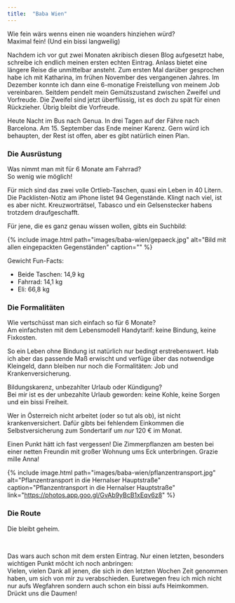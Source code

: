 ```yaml
---
title:  "Baba Wien"
---
```


Wie fein wärs wenns einen nie woanders hinziehen würd?\
Maximal fein! (Und ein bissi langweilig)

Nachdem ich vor gut zwei Monaten akribisch diesen Blog aufgesetzt habe, schreibe ich endlich meinen ersten echten Eintrag.
Anlass bietet eine längere Reise die unmittelbar ansteht.
Zum ersten Mal darüber gesprochen habe ich mit Katharina, im frühen November des vergangenen Jahres.
Im Dezember konnte ich dann eine 6-monatige Freistellung von meinem Job vereinbaren.
Seitdem pendelt mein Gemütszustand zwischen Zweifel und Vorfreude.
Die Zweifel sind jetzt überflüssig, ist es doch zu spät für einen Rückzieher. Übrig bleibt die Vorfreude.

Heute Nacht im Bus nach Genua.
In drei Tagen auf der Fähre nach Barcelona.
Am 15. September das Ende meiner Karenz.
Gern würd ich behaupten, der Rest ist offen, aber es gibt natürlich einen Plan.

### Die Ausrüstung

Was nimmt man mit für 6 Monate am Fahrrad?\
So wenig wie möglich!

Für mich sind das zwei volle Ortlieb-Taschen, quasi ein Leben in 40 Litern.
Die Packlisten-Notiz am iPhone listet 94 Gegenstände.
Klingt nach viel, ist es aber nicht.
Kreuzworträtsel, Tabasco und ein Gelsenstecker habens trotzdem draufgeschafft.

Für jene, die es ganz genau wissen wollen, gibts ein Suchbild:

{% include image.html path="images/baba-wien/gepaeck.jpg" alt="Bild mit allen eingepackten Gegenständen" caption="" %}

Gewicht Fun-Facts:
 - Beide Taschen: 14,9 kg
 - Fahrrad: 14,1 kg
 - Eli: 66,8 kg

### Die Formalitäten

Wie vertschüsst man sich einfach so für 6 Monate?\
Am einfachsten mit dem Lebensmodell Handytarif: keine Bindung, keine Fixkosten.

So ein Leben ohne Bindung ist natürlich nur bedingt erstrebenswert.
Hab ich aber das passende Maß erwischt und verfüge über das notwendige Kleingeld, dann bleiben nur noch die Formalitäten: Job und Krankenversicherung.

Bildungskarenz, unbezahlter Urlaub oder Kündigung?\
Bei mir ist es der unbezahlte Urlaub geworden: keine Kohle, keine Sorgen und ein bissi Freiheit.

Wer in Österreich nicht arbeitet (oder so tut als ob), ist nicht krankenversichert.
Dafür gibts bei fehlendem Einkommen die Selbstversicherung zum Sondertarif um *nur* 120 € im Monat.

Einen Punkt hätt ich fast vergessen!
Die Zimmerpflanzen am besten bei einer netten Freundin mit großer Wohnung ums Eck unterbringen.
Grazie mille Anna!

{% include image.html path="images/baba-wien/pflanzentransport.jpg" alt="Pflanzentransport in die Hernalser Hauptstraße" caption="Pflanzentransport in die Hernalser Hauptstraße" link="https://photos.app.goo.gl/GvAb9yBcB1xEqv6z8" %}

### Die Route

Die bleibt geheim.

<br>

Das wars auch schon mit dem ersten Eintrag.
Nur einen letzten, besonders wichtigen Punkt möcht ich noch anbringen:\
Vielen, vielen Dank all jenen, die sich in den letzten Wochen Zeit genommen haben, um sich von mir zu verabschieden.
Euretwegen freu ich mich nicht nur aufs Wegfahren sondern auch schon ein bissi aufs Heimkommen.
Drückt uns die Daumen!